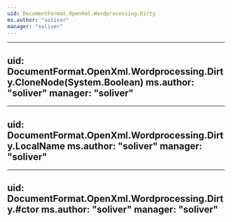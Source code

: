 ```yaml
---
uid: DocumentFormat.OpenXml.Wordprocessing.Dirty
ms.author: "soliver"
manager: "soliver"
---
```


---
uid: DocumentFormat.OpenXml.Wordprocessing.Dirty.CloneNode(System.Boolean)
ms.author: "soliver"
manager: "soliver"
---

---
uid: DocumentFormat.OpenXml.Wordprocessing.Dirty.LocalName
ms.author: "soliver"
manager: "soliver"
---

---
uid: DocumentFormat.OpenXml.Wordprocessing.Dirty.#ctor
ms.author: "soliver"
manager: "soliver"
---
